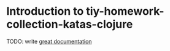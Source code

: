 # Introduction to tiy-homework-collection-katas-clojure

TODO: write [great documentation](http://jacobian.org/writing/what-to-write/)
